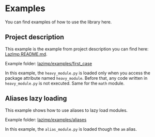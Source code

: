 # Examples

You can find examples of how to use the library here.

## Project description

This example is the example from project description you can find here:
[LazImp README.md](https://github.com/Vikka/lazimp#readme).

Example
folder: [lazimp/examples/first_case](https://github.com/Vikka/lazimp/examples/basic)

In this example, the `heavy_module.py` is loaded only when you access the
package attribute named `heavy_module`. Before that, any code written in
`heavy_module.py` is not executed. Same for the `math` module.

## Aliases lazy loading

This example shows how to use aliases to lazy load modules.

Example
folder: [lazimp/examples/aliases](https://github.com/Vikka/lazimp/examples/aliasses)

In this example, the `alias_module.py` is loaded though the `am` alias.
